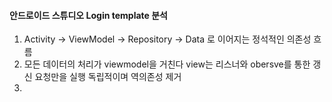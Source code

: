 #### 안드로이드 스튜디오 Login template 분석
1. Activity -> ViewModel -> Repository -> Data 로 이어지는 정석적인 의존성 흐름
2. 모든 데이터의 처리가 viewmodel을 거친다 view는 리스너와 obersve를 통한 갱신 요청만을 실행 독립적이며 역의존성 제거
3. 
